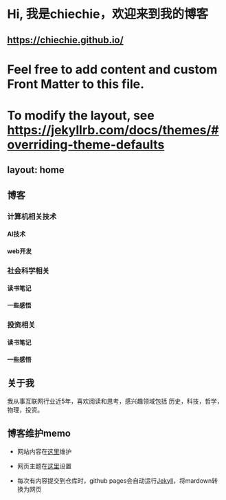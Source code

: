 # Hi, 我是chiechie，欢迎来到我的博客
https://chiechie.github.io/
---
# Feel free to add content and custom Front Matter to this file.
# To modify the layout, see https://jekyllrb.com/docs/themes/#overriding-theme-defaults

layout: home
---
## 博客

### 计算机相关技术
#### AI技术
#### web开发

### 社会科学相关
#### 读书笔记

#### 一些感悟

### 投资相关
#### 读书笔记
#### 一些感悟


## 关于我

我从事互联网行业近5年，喜欢阅读和思考，感兴趣领域包括 历史，科技，哲学，物理，投资。



## 博客维护memo

- 网站内容在[这里](https://github.com/chiechie/chiechie.github.io/)维护

- 网页主题在[这里](https://github.com/chiechie/chiechie.github.io/blob/master/_config.yml )设置

- 每次有内容提交到仓库时，github pages会自动运行[Jekyll](https://jekyllrb.com/)，将mardown转换为网页